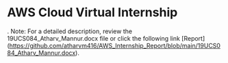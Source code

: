 # AWS Cloud Virtual Internship
 . Note: For a detailed description, review the 19UCS084_Atharv_Mannur.docx file or click the following link [Report] (https://github.com/atharvm416/AWS_Internship_Report/blob/main/19UCS084_Atharv_Mannur.docx).
